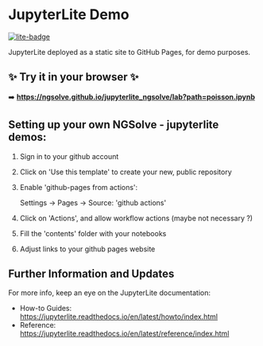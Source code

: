 # JupyterLite Demo

[![lite-badge](https://jupyterlite.rtfd.io/en/latest/_static/badge.svg)](https://ngsolve.github.io/jupyterlite_ngsolve/lab?path=poisson.ipynb)

JupyterLite deployed as a static site to GitHub Pages, for demo purposes.

## ✨ Try it in your browser ✨

➡️ **https://ngsolve.github.io/jupyterlite_ngsolve/lab?path=poisson.ipynb**

## Setting up your own NGSolve - jupyterlite demos:

1. Sign in to your github account
   
2. Click on 'Use this template' to create your new, public repository
   
3. Enable 'github-pages from actions':

   Settings -> Pages -> Source: 'github actions'

4. Click on 'Actions', and allow workflow actions (maybe not necessary ?)

5. Fill the 'contents' folder with your notebooks

6. Adjust links to your github pages website

## Further Information and Updates

For more info, keep an eye on the JupyterLite documentation:

- How-to Guides: https://jupyterlite.readthedocs.io/en/latest/howto/index.html
- Reference: https://jupyterlite.readthedocs.io/en/latest/reference/index.html

